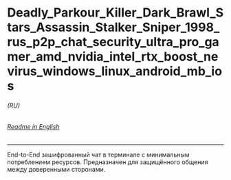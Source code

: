 # Deadly_Parkour_Killer_Dark_Brawl_Stars_Assassin_Stalker_Sniper_1998_rus_p2p_chat_security_ultra_pro_gamer_amd_nvidia_intel_rtx_boost_nevirus_windows_linux_android_mb_ios

###### (RU)

###### [Readme in English](README.md)

---

End-to-End зашифрованный чат в терминале с минимальным потреблением ресурсов. Предназначен для защищённого общения
между доверенными сторонами.
